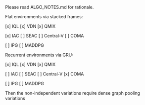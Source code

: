 Please read ALGO_NOTES.md for rationale. 

Flat environments via stacked frames:

[x] IQL
[x] VDN
[x] QMIX

[x] IAC
[ ] SEAC
[ ] Central-V
[ ] COMA

[ ] IPG
[ ] MADDPG

Recurrent environments via GRU:

[x] IQL
[x] VDN
[x] QMIX

[ ] IAC
[ ] SEAC
[ ] Central-V
[x] COMA

[ ] IPG
[ ] MADDPG

Then the non-independent variations require dense graph pooling variations